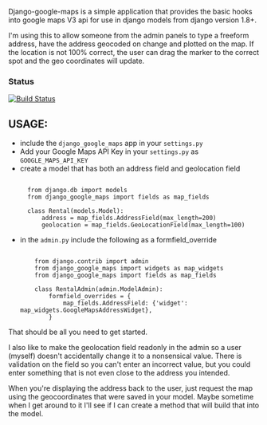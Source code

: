 Django-google-maps is a simple application that provides the basic
hooks into google maps V3 api for use in django models from django
version 1.8+.

I'm using this to allow someone from the admin panels to type a
freeform address, have the address geocoded on change and plotted
on the map. If the location is not 100% correct, the user can
drag the marker to the correct spot and the geo coordinates will
update.

### Status
[![Build Status](https://travis-ci.org/madisona/django-google-maps.png)](https://travis-ci.org/madisona/django-google-maps)

USAGE:
------
- include the `django_google_maps` app in your `settings.py`
- Add your Google Maps API Key in your `settings.py` as `GOOGLE_MAPS_API_KEY`
- create a model that has both an address field and geolocation field
  <pre><code>
    from django.db import models
    from django_google_maps import fields as map_fields

    class Rental(models.Model):
        address = map_fields.AddressField(max_length=200)
        geolocation = map_fields.GeoLocationField(max_length=100)
  </code></pre>
- in the `admin.py` include the following as a formfield_override
  <pre><code>
      from django.contrib import admin
      from django_google_maps import widgets as map_widgets
      from django_google_maps import fields as map_fields

      class RentalAdmin(admin.ModelAdmin):
          formfield_overrides = {
              map_fields.AddressField: {'widget': map_widgets.GoogleMapsAddressWidget},
          }
  </code></pre>

That should be all you need to get started.

I also like to make the geolocation field readonly in the admin so a user
(myself) doesn't accidentally change it to a nonsensical value. There is
validation on the field so you can't enter an incorrect value, but you could
enter something that is not even close to the address you intended.

When you're displaying the address back to the user, just request the map
using the geocoordinates that were saved in your model. Maybe sometime when
I get around to it I'll see if I can create a method that will build that
into the model.
